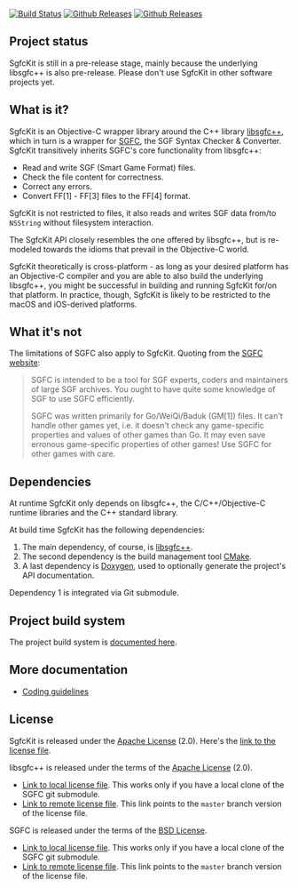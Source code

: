 [![Build Status](https://github.com/herzbube/sgfckit/workflows/build/badge.svg)](https://github.com/herzbube/sgfckit/actions?query=workflow%3Abuild)
[![Github Releases](https://img.shields.io/github/release/herzbube/sgfckit.svg)](https://github.com/herzbube/sgfckit/releases)
[![Github Releases](https://img.shields.io/github/license/herzbube/sgfckit.svg)](https://github.com/herzbube/sgfckit/blob/master/LICENSE)

## Project status

SgfcKit is still in a pre-release stage, mainly because the underlying libsgfc++ is also pre-release. Please don't use SgfcKit in other software projects yet.

## What is it?

SgfcKit is an Objective-C wrapper library around the C++ library [libsgfc++](https://github.com/herzbube/libsgfcplusplus), which in turn is a wrapper for [SGFC](https://www.red-bean.com/sgf/sgfc/), the SGF Syntax Checker & Converter. SgfcKit transitively inherits SGFC's core functionality from libsgfc++:

- Read and write SGF (Smart Game Format) files.
- Check the file content for correctness.
- Correct any errors.
- Convert FF[1] - FF[3] files to the FF[4] format.

SgfcKit is not restricted to files, it also reads and writes SGF data from/to `NSString` without filesystem interaction.

The SgfcKit API closely resembles the one offered by libsgfc++, but is re-modeled towards the idioms that prevail in the Objective-C world.

SgfcKit theoretically is cross-platform - as long as your desired platform has an Objective-C compiler and you are able to also build the underlying libsgfc++, you might be successful in building and running SgfcKit for/on that platform. In practice, though, SgfcKit is likely to be restricted to the macOS and iOS-derived platforms.

## What it's not

The limitations of SGFC also apply to SgfcKit. Quoting from the [SGFC website](https://www.red-bean.com/sgf/sgfc/):

> SGFC is intended to be a tool for SGF experts, coders and maintainers of large SGF archives. You ought to have quite some knowledge of SGF to use SGFC efficiently.
> 
> SGFC was written primarily for Go/WeiQi/Baduk (GM[1]) files. It can't handle other games yet, i.e. it doesn't check any game-specific properties and values of other games than Go. It may even save erronous game-specific properties of other games! Use SGFC for other games with care. 

## Dependencies

At runtime SgfcKit only depends on libsgfc++, the C/C++/Objective-C runtime libraries and the C++ standard library.

At build time SgfcKit has the following dependencies:

1. The main dependency, of course, is [libsgfc++](https://github.com/herzbube/libsgfcplusplus).
2. The second dependency is the build management tool [CMake](https://cmake.org/cmake/help/latest/).
3. A last dependency is [Doxygen](https://www.doxygen.org/), used to optionally generate the project's API documentation.

Dependency 1 is integrated via Git submodule.

## Project build system

The project build system is [documented here](doc/Build.md).

## More documentation

- [Coding guidelines](doc/CodingGuidelines.md)

## License

SgfcKit is released under the [Apache License](http://www.apache.org/licenses/LICENSE-2.0) (2.0). Here's the [link to the license file](LICENSE).

libsgfc++ is released under the terms of the [Apache License](http://www.apache.org/licenses/LICENSE-2.0) (2.0).

- [Link to local license file](libsgfcplusplus/COPYING). This works only if you have a local clone of the SGFC git submodule.
- [Link to remote license file](https://github.com/herzbube/libsgfcplusplus/blob/master/LICENSE). This link points to the `master` branch version of the license file.

SGFC is released under the terms of the [BSD License](https://opensource.org/licenses/BSD-3-Clause).

- [Link to local license file](libsgfcplusplus/sgfc/COPYING). This works only if you have a local clone of the SGFC git submodule.
- [Link to remote license file](https://bitbucket.org/arnoh/sgfc/src/master/COPYING). This link points to the `master` branch version of the license file.
